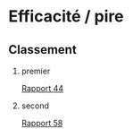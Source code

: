 # Efficacité / pire

## Classement

1. premier
    
    [Rapport 44](Efficacite%CC%81%20pire%20bfc26a2ca9b74fc788336f05057af2fc/Rapport%2044%205d655c7069d3470a9f7cb36202f048e3.md)
    
2. second
    
    [Rapport 58](Efficacite%CC%81%20pire%20bfc26a2ca9b74fc788336f05057af2fc/Rapport%2058%2091eeb00ea793454bb9d74b02652590da.md)
